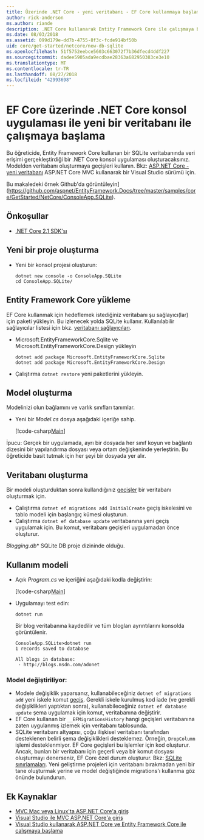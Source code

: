 ```yaml
---
title: Üzerinde .NET Core - yeni veritabanı - EF Core kullanmaya başlama
author: rick-anderson
ms.author: riande
description: .NET Core kullanarak Entity Framework Core ile çalışmaya başlama
ms.date: 08/03/2018
ms.assetid: 099d179e-dd7b-4755-8f3c-fcde914bf50b
uid: core/get-started/netcore/new-db-sqlite
ms.openlocfilehash: 51f5752eebce5603c663072f7b36dfecd4ddf227
ms.sourcegitcommit: dadee5905ada9ecdbae28363a682950383ce3e10
ms.translationtype: MT
ms.contentlocale: tr-TR
ms.lasthandoff: 08/27/2018
ms.locfileid: "42993698"
---
```

# <a name="getting-started-with-ef-core-on-net-core-console-app-with-a-new-database"></a>EF Core üzerinde .NET Core konsol uygulaması ile yeni bir veritabanı ile çalışmaya başlama

Bu öğreticide, Entity Framework Core kullanan bir SQLite veritabanında veri erişimi gerçekleştirdiği bir .NET Core konsol uygulaması oluşturacaksınız. Modelden veritabanı oluşturmaya geçişleri kullanın. Bkz: [ASP.NET Core - yeni veritabanı](xref:core/get-started/aspnetcore/new-db) ASP.NET Core MVC kullanarak bir Visual Studio sürümü için.

Bu makaledeki örnek Github'da görüntüleyin] (https://github.com/aspnet/EntityFramework.Docs/tree/master/samples/core/GetStarted/NetCore/ConsoleApp.SQLite).

## <a name="prerequisites"></a>Önkoşullar

* [.NET Core 2.1 SDK'sı](https://www.microsoft.com/net/core)

## <a name="create-a-new-project"></a>Yeni bir proje oluşturma

* Yeni bir konsol projesi oluşturun:

  ``` Console
  dotnet new console -o ConsoleApp.SQLite
  cd ConsoleApp.SQLite/
  ```

## <a name="install-entity-framework-core"></a>Entity Framework Core yükleme

EF Core kullanmak için hedeflemek istediğiniz veritabanı şu sağlayıcı(lar) için paketi yükleyin. Bu izlenecek yolda SQLite kullanır. Kullanılabilir sağlayıcılar listesi için bkz. [veritabanı sağlayıcıları](../../providers/index.md).

* Microsoft.EntityFrameworkCore.Sqlite ve Microsoft.EntityFrameworkCore.Design yükleyin

  ```Console
  dotnet add package Microsoft.EntityFrameworkCore.Sqlite
  dotnet add package Microsoft.EntityFrameworkCore.Design
  ```

* Çalıştırma `dotnet restore` yeni paketlerini yükleyin.

## <a name="create-the-model"></a>Model oluşturma

Modelinizi olun bağlamını ve varlık sınıfları tanımlar.

* Yeni bir *Model.cs* dosya aşağıdaki içeriğe sahip.

  [!code-csharp[Main](../../../../samples/core/GetStarted/NetCore/ConsoleApp.SQLite/Model.cs)]

İpucu: Gerçek bir uygulamada, ayrı bir dosyada her sınıf koyun ve bağlantı dizesini bir yapılandırma dosyası veya ortam değişkeninde yerleştirin. Bu öğreticide basit tutmak için her şeyi bir dosyada yer alır.

## <a name="create-the-database"></a>Veritabanı oluşturma

Bir modeli oluşturduktan sonra kullandığınız [geçişler](https://docs.microsoft.com/aspnet/core/data/ef-mvc/migrations#introduction-to-migrations) bir veritabanı oluşturmak için.

* Çalıştırma `dotnet ef migrations add InitialCreate` geçiş iskelesini ve tablo modeli için başlangıç kümesi oluşturun.
* Çalıştırma `dotnet ef database update` veritabanına yeni geçiş uygulamak için. Bu komut, veritabanı geçişleri uygulamadan önce oluşturur.

*Blogging.db** SQLite DB proje dizininde olduğu.

## <a name="use-the-model"></a>Kullanım modeli

* Açık *Program.cs* ve içeriğini aşağıdaki kodla değiştirin:

  [!code-csharp[Main](../../../../samples/core/GetStarted/NetCore/ConsoleApp.SQLite/Program.cs)]

* Uygulamayı test edin:

  `dotnet run`

  Bir blog veritabanına kaydedilir ve tüm blogları ayrıntılarını konsolda görüntülenir.

  ```Console
  ConsoleApp.SQLite>dotnet run
  1 records saved to database

  All blogs in database:
   - http://blogs.msdn.com/adonet
  ```

### <a name="changing-the-model"></a>Model değiştiriliyor:

- Modele değişiklik yaparsanız, kullanabileceğiniz `dotnet ef migrations add` yeni iskele komut [geçiş](https://docs.microsoft.com/aspnet/core/data/ef-mvc/migrations#introduction-to-migrations). Gerekli iskele kurulmuş kod iade (ve gerekli değişiklikleri yaptıktan sonra), kullanabileceğiniz `dotnet ef database update` şema uygulamak için komut, veritabanına değiştirir.
- EF Core kullanan bir `__EFMigrationsHistory` hangi geçişleri veritabanına zaten uygulanmış izlemek için veritabanı tablosunda.
- SQLite veritabanı altyapısı, çoğu ilişkisel veritabanı tarafından desteklenen belirli şema değişiklikleri desteklemez. Örneğin, `DropColumn` işlemi desteklenmiyor. EF Core geçişleri bu işlemler için kod oluşturur. Ancak, bunları bir veritabanı için geçerli veya bir komut dosyası oluşturmayı denerseniz, EF Core özel durum oluşturur. Bkz: [SQLite sınırlamaları](../../providers/sqlite/limitations.md). Yeni geliştirme projeleri için veritabanı bırakmadan yeni bir tane oluşturmak yerine ve model değiştiğinde migrations'ı kullanma göz önünde bulundurun.

## <a name="additional-resources"></a>Ek Kaynaklar

* [MVC Mac veya Linux'ta ASP.NET Core'a giriş](https://docs.microsoft.com/aspnet/core/tutorials/first-mvc-app-xplat/index)
* [Visual Studio ile MVC ASP.NET Core'a giriş](https://docs.microsoft.com/aspnet/core/tutorials/first-mvc-app/index)
* [Visual Studio kullanarak ASP.NET Core ve Entity Framework Core ile çalışmaya başlama](https://docs.microsoft.com/aspnet/core/data/ef-mvc/index)
